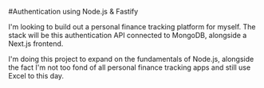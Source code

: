 #Authentication using Node.js & Fastify

I'm looking to build out a personal finance tracking platform for myself. The stack will be this authentication API connected to MongoDB, alongside a Next.js frontend.

I'm doing this project to expand on the fundamentals of Node.js, alongside the fact I'm not too fond of all personal finance tracking apps and still use Excel to this day.
